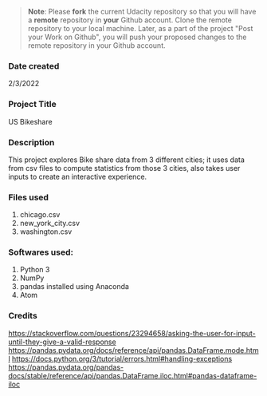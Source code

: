 >**Note**: Please **fork** the current Udacity repository so that you will have a **remote** repository in **your** Github account. Clone the remote repository to your local machine. Later, as a part of the project "Post your Work on Github", you will push your proposed changes to the remote repository in your Github account.

### Date created
2/3/2022

### Project Title
US Bikeshare 

### Description
This project explores Bike share data from 3 different cities; it uses data from csv files to compute statistics from those 3 cities, also takes user inputs to create an interactive experience.

### Files used
1. chicago.csv
2. new_york_city.csv
3. washington.csv

### Softwares used:
1. Python 3
2. NumPy
3. pandas installed using Anaconda
4. Atom

### Credits
https://stackoverflow.com/questions/23294658/asking-the-user-for-input-until-they-give-a-valid-response
https://pandas.pydata.org/docs/reference/api/pandas.DataFrame.mode.html
https://docs.python.org/3/tutorial/errors.html#handling-exceptions
https://pandas.pydata.org/pandas-docs/stable/reference/api/pandas.DataFrame.iloc.html#pandas-dataframe-iloc
